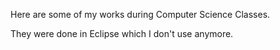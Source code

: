 <p>Here are some of my works during Computer Science Classes.</p>
They were done in Eclipse which I don't use anymore.
